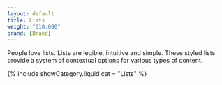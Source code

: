 ```yaml
---
layout: default
title: Lists
weight: "010.080"
brand: [Brand]
---
```


<div class="row">
	<div class="col-sm-8 col-sm-offset-4 category-head lead">
		People love lists. Lists are legible, intuitive and simple. These styled lists provide a system of contextual options for various types of content.
	</div>
</div>

{% include showCategory.liquid  cat = "Lists" %}